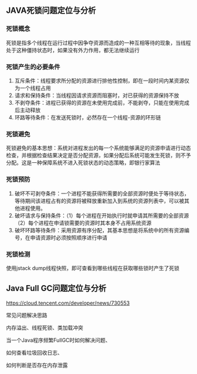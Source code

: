 ## JAVA死锁问题定位与分析

### 死锁概念

死锁是指多个线程在运行过程中因争夺资源而造成的一种互相等待的现象，当线程处于这种僵持状态时，如果没有外力作用，都无法继续运行

### 死锁产生的必要条件

1. 互斥条件：线程要求所分配的资源进行排他性控制，即在一段时间内某资源仅为一个线程占用
2. 请求和保持条件：当线程因请求资源而阻塞时，对已获得的资源保持不放
3. 不剥夺条件：进程已获得的资源在未使用完成前，不能剥夺，只能在使用完成后主动释放
4. 环路等待条件：在发送死锁时，必然存在一个线程-资源的环形链

### 死锁避免

死锁避免的基本思想：系统对进程发出的每一个系统能够满足的资源申请进行动态检查，并根据检查结果决定是否分配资源，如果分配后系统可能发生死锁，则不予分配。这是一种保障系统不进入死锁状态的动态策略，即银行家算法

### 死锁预防

1. 破坏不可剥夺条件：一个进程不能获得所需要的全部资源时便处于等待状态，等待期间该进程占有的资源将被释放重新加入到系统的资源列表中，可以被其他进程使用。
2. 破坏请求与保持条件：（1）每个进程在开始执行时就申请其所需要的全部资源 （2）每个进程在申请锁需要的资源时其本身不占用系统资源
3. 破坏环路等待条件：采用资源有序分配，其基本思想是将系统中的所有资源编号，在申请资源时必须按照顺序进行申请



### 死锁检测

使用jstack dump线程快照，即可查看到哪些线程在获取哪些锁时产生了死锁



## Java Full GC问题定位与分析

https://cloud.tencent.com/developer/news/730553



常见问题解决思路

内存溢出、线程死锁、类加载冲突

当一个Java程序频繁FullGC时如何解决问题、

如何查看垃圾回收日志、

如何判断是否存在内存泄露
